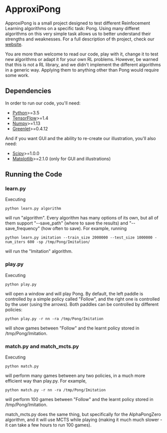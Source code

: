 # ApproxiPong

ApproxiPong is a small project designed to test different Reinfocement Learning algorithms on a specific task: Pong. Using many differet algorithms on this very simple task allows us to better understand their strengths and weaknesses. For a full description of th project, check our [website](https://jonathanfiat.github.io/ApproxiPong/).

You are more than welcome to read our code, play with it, change it to test new algorithms or adapt it for your own RL problems. However, be warned that this is not a RL library, and we didn't implement the different algorithms in a generic way. Applying them to anything other than Pong would require some work.

## Dependencies

In order to run our code, you'll need:

- [Python](https://www.python.org/)>=3.5
- [TensorFlow](https://www.tensorflow.org/)>=1.4
- [Numpy](http://www.numpy.org/)>=1.13
- [Greenlet](https://greenlet.readthedocs.io/)>=0.4.12

And if you want GUI and the ability to re-create our illustration, you'll also need:

- [Scipy](https://www.scipy.org/)>=1.0.0
- [Matplotlib](https://matplotlib.org/)>=2.1.0 (only for GUI and illustrations)

## Running the Code

### learn.py

Executing

    python learn.py algorithm

will run "algorithm". Every algorithm has many options of its own, but all of them support "--save_path" (where to save the results) and "--save_frequency" (how often to save). For example, running

    python learn.py imitation --train_size 2000000 --test_size 1000000 -num_iters 600 -sp /tmp/Pong/Imitation/

will run the "Imitation" algorithm.

### play.py

Executing

    python play.py

will open a window and will play Pong. By default, the left paddle is controlled by a simple policy called "Follow", and the right one is controlled by the user (using the arrows). Both paddles can be controlled by different policies:

    python play.py -r nn -ra /tmp/Pong/Imitation

will show games between "Follow" and the learnt policy stored in /tmp/Pong/Imitation.

### match.py and match_mcts.py

Executing

    python match.py

will perform many games between any two policies, in a much more efficient way than play.py. For example, 

    python match.py -r nn -ra /tmp/Pong/Imitation

will perform 100 games between "Follow" and the learnt policy stored in /tmp/Pong/Imitation.

match_mcts.py does the same thing, but specifically for the AlphaPongZero algorithm, and it will use MCTS while playing (making it much much slower - it can take a few hours to run 100 games).
